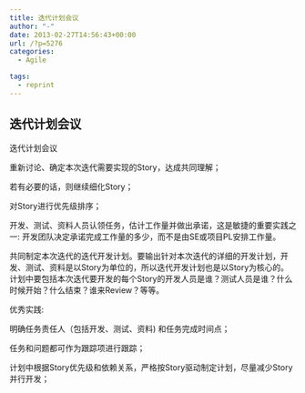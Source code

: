 ```yaml
---
title: 迭代计划会议
author: "-"
date: 2013-02-27T14:56:43+00:00
url: /?p=5276
categories:
  - Agile

tags:
  - reprint
---
```

## 迭代计划会议
迭代计划会议
  
重新讨论、确定本次迭代需要实现的Story，达成共同理解；
  
若有必要的话，则继续细化Story；
  
对Story进行优先级排序；
  
开发、测试、资料人员认领任务，估计工作量并做出承诺，这是敏捷的重要实践之一: 开发团队决定承诺完成工作量的多少，而不是由SE或项目PL安排工作量。
  
共同制定本次迭代的迭代开发计划。要输出针对本次迭代的详细的开发计划，开发、测试、资料是以Story为单位的，所以迭代开发计划也是以Story为核心的。计划中要包括本次迭代要开发的每个Story的开发人员是谁？测试人员是谁？什么时候开始？什么结束？谁来Review？等等。

优秀实践: 
  
明确任务责任人（包括开发、测试、资料) 和任务完成时间点；
  
任务和问题都可作为跟踪项进行跟踪；
  
计划中根据Story优先级和依赖关系，严格按Story驱动制定计划，尽量减少Story并行开发；
